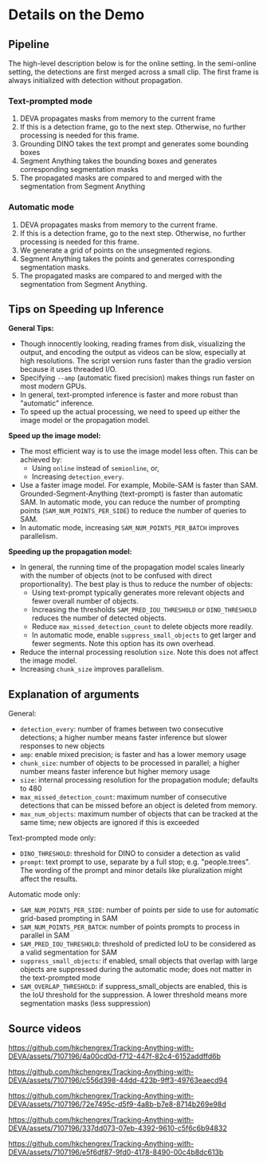 # Details on the Demo

## Pipeline 

The high-level description below is for the online setting. In the semi-online setting, the detections are first merged across a small clip.
The first frame is always initialized with detection without propagation.

### Text-prompted mode
1. DEVA propagates masks from memory to the current frame
2. If this is a detection frame, go to the next step. Otherwise, no further processing is needed for this frame.
3. Grounding DINO takes the text prompt and generates some bounding boxes
4. Segment Anything takes the bounding boxes and generates corresponding segmentation masks
5. The propagated masks are compared to and merged with the segmentation from Segment Anything

### Automatic mode
1. DEVA propagates masks from memory to the current frame.
2. If this is a detection frame, go to the next step. Otherwise, no further processing is needed for this frame.
3. We generate a grid of points on the unsegmented regions.
4. Segment Anything takes the points and generates corresponding segmentation masks.
5. The propagated masks are compared to and merged with the segmentation from Segment Anything.

## Tips on Speeding up Inference

**General Tips:**

- Though innocently looking, reading frames from disk, visualizing the output, and encoding the output as videos can be slow, especially at high resolutions. The script version runs faster than the gradio version because it uses threaded I/O.
- Specifying `--amp` (automatic fixed precision) makes things run faster on most modern GPUs.
- In general, text-prompted inference is faster and more robust than "automatic" inference.
- To speed up the actual processing, we need to speed up either the image model or the propagation model.

**Speed up the image model:**

- The most efficient way is to use the image model less often. This can be achieved by:
  - Using `online` instead of `semionline`, or,
  - Increasing `detection_every`.
- Use a faster image model. For example, Mobile-SAM is faster than SAM. Grounded-Segment-Anything (text-prompt) is faster than automatic SAM. In automatic mode, you can reduce the number of prompting points (`SAM_NUM_POINTS_PER_SIDE`) to reduce the number of queries to SAM.
- In automatic mode, increasing `SAM_NUM_POINTS_PER_BATCH` improves parallelism.

**Speeding up the propagation model:**

- In general, the running time of the propagation model scales linearly with the number of objects (not to be confused with direct proportionality). The best play is thus to reduce the number of objects:
  - Using text-prompt typically generates more relevant objects and fewer overall number of objects.
  - Increasing the thresholds `SAM_PRED_IOU_THRESHOLD` or `DINO_THRESHOLD` reduces the number of detected objects.
  - Reduce `max_missed_detection_count` to delete objects more readily.
  - In automatic mode, enable `suppress_small_objects` to get larger and fewer segments. Note this option has its own overhead.
- Reduce the internal processing resolution `size`. Note this does not affect the image model.
- Increasing `chunk_size` improves parallelism.

## Explanation of arguments

General:
- `detection_every`: number of frames between two consecutive detections; a higher number means faster inference but slower responses to new objects
- `amp`: enable mixed precision; is faster and has a lower memory usage
- `chunk_size`: number of objects to be processed in parallel; a higher number means faster inference but higher memory usage
- `size`: internal processing resolution for the propagation module; defaults to 480
- `max_missed_detection_count`: maximum number of consecutive detections that can be missed before an object is deleted from memory. 
- `max_num_objects`: maximum number of objects that can be tracked at the same time; new objects are ignored if this is exceeded

Text-prompted mode only:
- `DINO_THRESHOLD`: threshold for DINO to consider a detection as valid
- `prompt`: text prompt to use, separate by a full stop; e.g. "people.trees". The wording of the prompt and minor details like pluralization might affect the results.

Automatic mode only:
- `SAM_NUM_POINTS_PER_SIDE`: number of points per side to use for automatic grid-based prompting in SAM
- `SAM_NUM_POINTS_PER_BATCH`: number of points prompts to process in parallel in SAM
- `SAM_PRED_IOU_THRESHOLD`: threshold of predicted IoU to be considered as a valid segmentation for SAM
- `suppress_small_objects`: if enabled, small objects that overlap with large objects are suppressed during the automatic mode; does not matter in the text-prompted mode
- `SAM_OVERLAP_THRESHOLD`: if suppress_small_objects are enabled, this is the IoU threshold for the suppression. A lower threshold means more segmentation masks (less suppression)

## Source videos

https://github.com/hkchengrex/Tracking-Anything-with-DEVA/assets/7107196/4a00cd0d-f712-447f-82c4-6152addffd6b

https://github.com/hkchengrex/Tracking-Anything-with-DEVA/assets/7107196/c556d398-44dd-423b-9ff3-49763eaecd94

https://github.com/hkchengrex/Tracking-Anything-with-DEVA/assets/7107196/72e7495c-d5f9-4a8b-b7e8-8714b269e98d

https://github.com/hkchengrex/Tracking-Anything-with-DEVA/assets/7107196/337dd073-07eb-4392-9610-c5f6c6b94832

https://github.com/hkchengrex/Tracking-Anything-with-DEVA/assets/7107196/e5f6df87-9fd0-4178-8490-00c4b8dc613b
